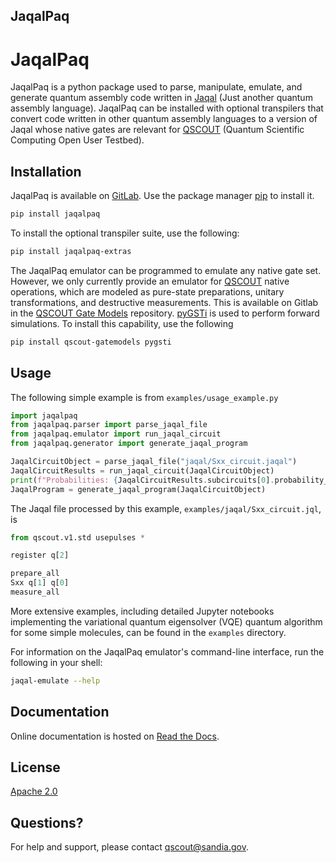 JaqalPaq
--------

# JaqalPaq

JaqalPaq is a python package used to parse, manipulate, emulate, and generate
quantum assembly code written in [Jaqal](https://qscout.sandia.gov/jaqal)
(Just another quantum assembly language).  JaqalPaq can be installed with
optional transpilers that convert code written in other quantum assembly
languages to a version of Jaqal whose native gates are relevant for
[QSCOUT](https://qscout.sandia.gov/) (Quantum Scientific Computing Open User
Testbed).

## Installation

JaqalPaq is available on [GitLab](https://gitlab.com/jaqal/jaqalpaq).  Use the
package manager [pip](https://pip.pypa.io/en/stable/) to install it.

```bash
pip install jaqalpaq
```

To install the optional transpiler suite, use the following:

```bash
pip install jaqalpaq-extras
```

The JaqalPaq emulator can be programmed to emulate any native gate set.
However, we only currently provide an emulator for
[QSCOUT](https://qscout.sandia.gov/) native operations, which are modeled as
pure-state preparations, unitary transformations, and destructive
measurements.  This is available on Gitlab in the
[QSCOUT Gate Models](https://gitlab.com/jaqal/qscout-gatemodels)
repository.  [pyGSTi](https://www.pygsti.info/) is used to perform forward
simulations.  To install this capability, use the following

```bash
pip install qscout-gatemodels pygsti
```

## Usage

The following simple example is from `examples/usage_example.py`


```python
import jaqalpaq
from jaqalpaq.parser import parse_jaqal_file
from jaqalpaq.emulator import run_jaqal_circuit
from jaqalpaq.generator import generate_jaqal_program

JaqalCircuitObject = parse_jaqal_file("jaqal/Sxx_circuit.jaqal")
JaqalCircuitResults = run_jaqal_circuit(JaqalCircuitObject)
print(f"Probabilities: {JaqalCircuitResults.subcircuits[0].probability_by_str}")
JaqalProgram = generate_jaqal_program(JaqalCircuitObject)
```

The Jaqal file processed by this example, `examples/jaqal/Sxx_circuit.jql`, is

```python
from qscout.v1.std usepulses *

register q[2]

prepare_all
Sxx q[1] q[0]
measure_all
```

More extensive examples, including detailed Jupyter notebooks implementing the
variational quantum eigensolver (VQE) quantum algorithm for some simple
molecules, can be found in the `examples` directory.

For information on the JaqalPaq emulator's command-line interface, run the
following in your shell:

```bash
jaqal-emulate --help
```

## Documentation

Online documentation is hosted on [Read the Docs](https://jaqalpaq.readthedocs.io).


## License
[Apache 2.0](https://choosealicense.com/licenses/apache-2.0/)

## Questions?

For help and support, please contact [qscout@sandia.gov](mailto:qscout@sandia.gov).
